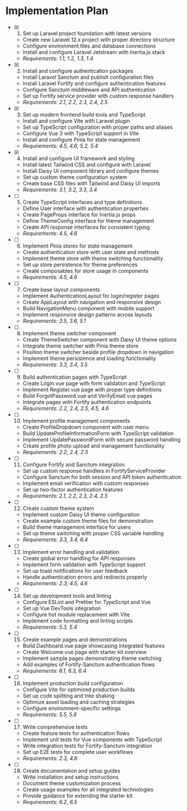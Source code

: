 # Implementation Plan

-   [x] 1. Set up Laravel project foundation with latest versions

    -   Create new Laravel 12.x project with proper directory structure
    -   Configure environment files and database connections
    -   Install and configure Laravel Jetstream with Inertia.js stack
    -   _Requirements: 1.1, 1.2, 1.3, 1.4_

-   [x] 2. Install and configure authentication packages

    -   Install Laravel Sanctum and publish configuration files
    -   Install Laravel Fortify and configure authentication features
    -   Configure Sanctum middleware and API authentication
    -   Set up Fortify service provider with custom response handlers
    -   _Requirements: 2.1, 2.2, 2.3, 2.4, 2.5_

-   [x] 3. Set up modern frontend build tools and TypeScript

    -   Install and configure Vite with Laravel plugin
    -   Set up TypeScript configuration with proper paths and aliases
    -   Configure Vue 3 with TypeScript support in Vite
    -   Install and configure Pinia for state management
    -   _Requirements: 4.5, 4.6, 5.2, 5.4_

-   [x] 4. Install and configure UI framework and styling

    -   Install latest Tailwind CSS and configure with Laravel
    -   Install Daisy UI component library and configure themes
    -   Set up custom theme configuration system
    -   Create base CSS files with Tailwind and Daisy UI imports
    -   _Requirements: 3.1, 3.2, 3.3, 3.4_

-   [ ] 5. Create TypeScript interfaces and type definitions

    -   Define User interface with authentication properties
    -   Create PageProps interface for Inertia.js props
    -   Define ThemeConfig interface for theme management
    -   Create API response interfaces for consistent typing
    -   _Requirements: 4.5, 4.6_

-   [ ] 6. Implement Pinia stores for state management

    -   Create authentication store with user state and methods
    -   Implement theme store with theme switching functionality
    -   Set up store persistence for theme preferences
    -   Create composables for store usage in components
    -   _Requirements: 4.5, 4.6_

-   [ ] 7. Create base layout components

    -   Implement AuthenticationLayout for login/register pages
    -   Create AppLayout with navigation and responsive design
    -   Build NavigationMenu component with mobile support
    -   Implement responsive design patterns across layouts
    -   _Requirements: 3.5, 3.6, 5.1_

-   [ ] 8. Implement theme switcher component

    -   Create ThemeSwitcher component with Daisy UI theme options
    -   Integrate theme switcher with Pinia theme store
    -   Position theme switcher beside profile dropdown in navigation
    -   Implement theme persistence and loading functionality
    -   _Requirements: 3.3, 3.4, 3.5_

-   [ ] 9. Build authentication pages with TypeScript

    -   Create Login.vue page with form validation and TypeScript
    -   Implement Register.vue page with proper type definitions
    -   Build ForgotPassword.vue and VerifyEmail.vue pages
    -   Integrate pages with Fortify authentication endpoints
    -   _Requirements: 2.2, 2.4, 2.5, 4.5, 4.6_

-   [ ] 10. Implement profile management components

    -   Create ProfileDropdown component with user menu
    -   Build UpdateProfileInformationForm with TypeScript validation
    -   Implement UpdatePasswordForm with secure password handling
    -   Create profile photo upload and management functionality
    -   _Requirements: 2.2, 2.4, 2.5_

-   [ ] 11. Configure Fortify and Sanctum integration

    -   Set up custom response handlers in FortifyServiceProvider
    -   Configure Sanctum for both session and API token authentication
    -   Implement email verification with custom responses
    -   Set up two-factor authentication features
    -   _Requirements: 2.1, 2.2, 2.3, 2.4, 2.5_

-   [ ] 12. Create custom theme system

    -   Implement custom Daisy UI theme configuration
    -   Create example custom theme files for demonstration
    -   Build theme management interface for users
    -   Set up theme switching with proper CSS variable handling
    -   _Requirements: 3.3, 3.4, 6.4_

-   [ ] 13. Implement error handling and validation

    -   Create global error handling for API responses
    -   Implement form validation with TypeScript support
    -   Set up toast notifications for user feedback
    -   Handle authentication errors and redirects properly
    -   _Requirements: 2.3, 4.5, 4.6_

-   [ ] 14. Set up development tools and linting

    -   Configure ESLint and Prettier for TypeScript and Vue
    -   Set up Vue DevTools integration
    -   Configure hot module replacement with Vite
    -   Implement code formatting and linting scripts
    -   _Requirements: 5.3, 5.4_

-   [ ] 15. Create example pages and demonstrations

    -   Build Dashboard.vue page showcasing integrated features
    -   Create Welcome.vue page with starter kit overview
    -   Implement sample pages demonstrating theme switching
    -   Add examples of Fortify-Sanctum authentication flows
    -   _Requirements: 6.1, 6.3, 6.4_

-   [ ] 16. Implement production build configuration

    -   Configure Vite for optimized production builds
    -   Set up code splitting and tree shaking
    -   Optimize asset loading and caching strategies
    -   Configure environment-specific settings
    -   _Requirements: 5.5, 5.6_

-   [ ] 17. Write comprehensive tests

    -   Create feature tests for authentication flows
    -   Implement unit tests for Vue components with TypeScript
    -   Write integration tests for Fortify-Sanctum integration
    -   Set up E2E tests for complete user workflows
    -   _Requirements: 2.3, 4.6_

-   [ ] 18. Create documentation and setup guides
    -   Write installation and setup instructions
    -   Document theme customization process
    -   Create usage examples for all integrated technologies
    -   Provide guidance for extending the starter kit
    -   _Requirements: 6.2, 6.5_
